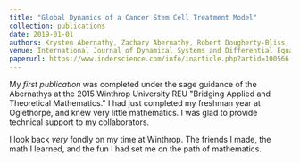 ```yaml
---
title: "Global Dynamics of a Cancer Stem Cell Treatment Model"
collection: publications
date: 2019-01-01
authors: Krysten Abernathy, Zachary Abernathy, Robert Dougherty-Bliss, Caleb Mayer, and Heidi Whiteside
venue: International Journal of Dynamical Systems and Differential Equations
paperurl: https://www.inderscience.com/info/inarticle.php?artid=100566
---
```


My *first publication* was completed under the sage guidance of the Abernathys
at the 2015 Winthrop University REU "Bridging Applied and Theoretical
Mathematics." I had just completed my freshman year at Oglethorpe, and knew
very little mathematics. I was glad to provide technical support to my
collaborators.

I look back *very* fondly on my time at Winthrop. The friends I made, the math
I learned, and the fun I had set me on the path of mathematics.
